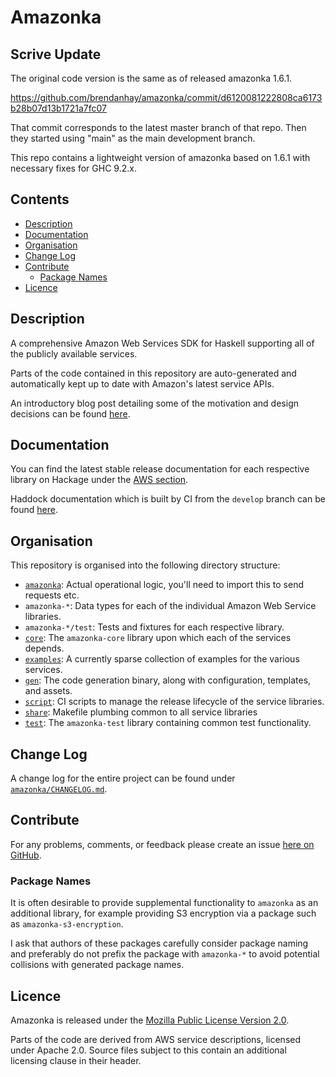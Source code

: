 # Amazonka

## Scrive Update

The original code version is the same as of released amazonka 1.6.1.

https://github.com/brendanhay/amazonka/commit/d6120081222808ca6173b28b07d13b1721a7fc07

That commit corresponds to the latest master branch of that repo. Then they started
using "main" as the main development branch.

This repo contains a lightweight version of amazonka based on 1.6.1 with necessary
fixes for GHC 9.2.x.

## Contents

* [Description](#description)
* [Documentation](#documentation)
* [Organisation](#organisation)
* [Change Log](#change-log)
* [Contribute](#contribute)
    - [Package Names](#package-names)
* [Licence](#licence)

## Description

A comprehensive Amazon Web Services SDK for Haskell supporting all of the
publicly available services.

Parts of the code contained in this repository are auto-generated and
automatically kept up to date with Amazon's latest service APIs.

An introductory blog post detailing some of the motivation and design decisions
can be found [here](http://brendanhay.nz/amazonka-comprehensive-haskell-aws-client).

## Documentation

You can find the latest stable release documentation for each respective library
on Hackage under the [AWS section](http://hackage.haskell.org/packages/#cat:AWS).

Haddock documentation which is built by CI from the `develop` branch
can be found [here](http://brendanhay.nz/amazonka-doc).


## Organisation

This repository is organised into the following directory structure:

* [`amazonka`](amazonka): Actual operational logic, you'll need to import this to send requests etc.
* `amazonka-*`: Data types for each of the individual Amazon Web Service libraries.
* `amazonka-*/test`: Tests and fixtures for each respective library.
* [`core`](core): The `amazonka-core` library upon which each of the services depends.
* [`examples`](examples): A currently sparse collection of examples for the various services.
* [`gen`](gen): The code generation binary, along with configuration, templates, and assets.
* [`script`](script): CI scripts to manage the release lifecycle of the service libraries.
* [`share`](share): Makefile plumbing common to all service libraries
* [`test`](test): The `amazonka-test` library containing common test functionality.


## Change Log

A change log for the entire project can be found under [`amazonka/CHANGELOG.md`](amazonka/CHANGELOG.md).


## Contribute

For any problems, comments, or feedback please create an issue [here on GitHub](https://github.com/brendanhay/amazonka/issues).

### Package Names

It is often desirable to provide supplemental functionality to `amazonka` as
an additional library, for example providing S3 encryption via a package such
as `amazonka-s3-encryption`.

I ask that authors of these packages carefully consider package naming
and preferably do not prefix the package with `amazonka-*` to avoid potential
collisions with generated package names.


## Licence

Amazonka is released under the [Mozilla Public License Version 2.0](http://www.mozilla.org/MPL/).

Parts of the code are derived from AWS service descriptions, licensed under Apache 2.0.
Source files subject to this contain an additional licensing clause in their header.
